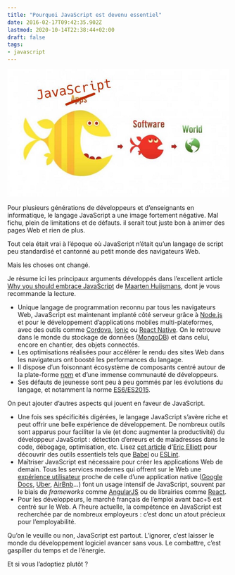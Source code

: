 ```yaml
---
title: "Pourquoi JavaScript est devenu essentiel"
date: 2016-02-17T09:42:35.902Z
lastmod: 2020-10-14T22:38:44+02:00
draft: false
tags:
- javascript
---
```


<!--more-->

[![Eating the world](images/1.jpeg)](http://somethingkindawierd.com/presentations/native-javascript/presentation/index.html)

Pour plusieurs générations de développeurs et d’enseignants en informatique, le langage JavaScript a une image fortement négative. Mal fichu, plein de limitations et de défauts. il serait tout juste bon à animer des pages Web et rien de plus.

Tout cela était vrai à l’époque où JavaScript n’était qu’un langage de script peu standardisé et cantonné au petit monde des navigateurs Web.

Mais les choses ont changé.

Je résume ici les principaux arguments développés dans l’excellent article [Why you should embrace JavaScript](https://medium.com/triled-engineering/why-you-should-embrace-javascript-64b2b8209145#.geu6ljwjh) de [Maarten Huijsmans](https://medium.com/u/326ef1bd6e31), dont je vous recommande la lecture.

* Unique langage de programmation reconnu par tous les navigateurs Web, JavaScript est maintenant implanté côté serveur grâce à [Node.js](https://nodejs.org/) et pour le développement d’applications mobiles multi-plateformes, avec des outils comme [Cordova](https://cordova.apache.org/), [Ionic](http://ionic.io/) ou [React Native](https://facebook.github.io/react-native/). On le retrouve dans le monde du stockage de données ([MongoDB](https://www.mongodb.org/)) et dans celui, encore en chantier, des objets connectés.
* Les optimisations réalisées pour accélérer le rendu des sites Web dans les navigateurs ont boosté les performances du langage.
* Il dispose d’un foisonnant écosystème de composants centré autour de la plate-forme [npm](https://www.npmjs.com/) et d’une immense communauté de développeurs.
* Ses défauts de jeunesse sont peu à peu gommés par les évolutions du langage, et notamment la norme [ES6/ES2015](https://babeljs.io/docs/learn-es2015/).

On peut ajouter d’autres aspects qui jouent en faveur de JavaScript.

* Une fois ses spécificités digérées, le langage JavaScript s’avère riche et peut offrir une belle expérience de développement. De nombreux outils sont apparus pour faciliter la vie (et donc augmenter la productivité) du développeur JavaScript : détection d’erreurs et de maladresses dans le code, débogage, optimisation, etc. Lisez [cet article](https://medium.com/javascript-scene/must-see-javascript-dev-tools-that-put-other-dev-tools-to-shame-aca6d3e3d925#.h2bej6zam) d’[Eric Elliott](https://medium.com/u/c359511de780) pour découvrir des outils essentiels tels que [Babel](http://babeljs.io/) ou [ESLint](http://eslint.org/).
* Maîtriser JavaScript est nécessaire pour créer les applications Web de demain. Tous les services modernes qui offrent sur le Web une [expérience utilisateur](https://fr.wikipedia.org/wiki/Exp%C3%A9rience_utilisateur) proche de celle d’une application native ([Google Docs](https://fr.wikipedia.org/wiki/Google_Documents), [Uber](https://www.uber.com/), [AirBnb](http://www.airbnb.com/)…) font un usage intensif de JavaScript, souvent par le biais de _frameworks_ comme [AngularJS](https://angularjs.org/) ou de librairies comme [React](https://facebook.github.io/react/).
* Pour les développeurs, le marché français de l’emploi avant bac+5 est centré sur le Web. A l’heure actuelle, la compétence en JavaScript est recherchée par de nombreux employeurs : c’est donc un atout précieux pour l’employabilité.

Qu’on le veuille ou non, JavaScript est partout. L’ignorer, c’est laisser le monde du développement logiciel avancer sans vous. Le combattre, c’est gaspiller du temps et de l’énergie.

Et si vous l’adoptiez plutôt ?
